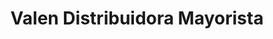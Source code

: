 ---
title: "Valen Distribuidora Mayorista"
url: /neuquen/valen-distribuidora-mayorista/
shop: Kleidung
---